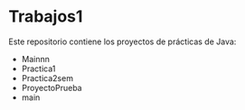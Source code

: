 # Trabajos1

Este repositorio contiene los proyectos de prácticas de Java:

- Mainnn
- Practica1
- Practica2sem
- ProyectoPrueba
- main

